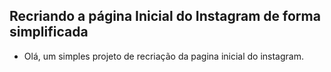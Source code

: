 ## Recriando a página Inicial do Instagram de forma simplificada

- Olá, um simples projeto de recriação da pagina inicial do instagram.

